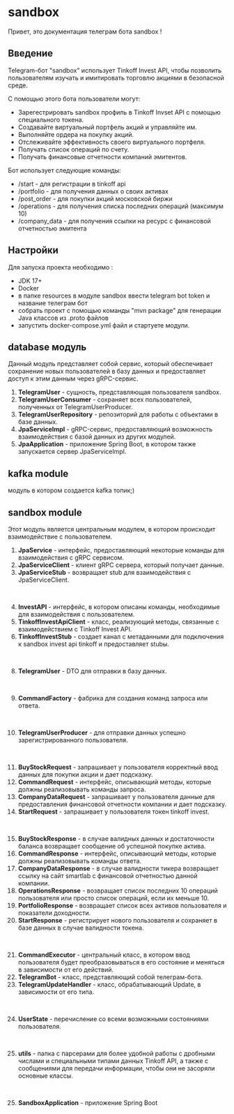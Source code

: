 # sandbox

Привет, это документация телеграм бота sandbox ! 

## Введение

Telegram-бот "sandbox" использует Tinkoff Invest API, чтобы позволить пользователям изучать и имитировать торговлю акциями в безопасной среде. 

С помощью этого бота пользователи могут:

  - Зарегестрировать sandbox  профиль в Tinkoff Invset API с помощью специального токена.
  - Создавайте виртуальный портфель акций и управляйте им.
  - Выполняйте ордера на покупку акций.
  - Отслеживайте эффективность своего виртуального портфеля.
  - Получать список операций по счету.
  - Получать финансовые отчетности компаний эмитентов.

Бот использует следующие команды:

  - /start - для регистрации в tinkoff api 
  - /portfolio - для получения данных о своих активах 
  - /post_order - для покупки акций московской биржи 
  - /operations - для получения списка последних операций (максимум 10)
  - /company_data  - для получения ссылки на ресурс с финансовой отчетностью эмитента 

## Настройки

Для запуска проекта необходимо :

  - JDK 17+
  - Docker
  - в папке resources в модуле sandbox ввести telegram bot token и название телеграм бот 
  - собрать проект с помощью команды "mvn package" для генерации Java классов из .proto файлов 
  - запустить docker-compose.yml файл и стартуете модули.

## database модуль 

Данный модуль представляет собой сервис, который обеспечивает сохранение новых пользователей в базу данных и предоставляет доступ к этим данным через gRPC-сервис.

1. **TelegramUser** - сущность, представляющая пользователя sandbox.
2. **TelegramUserConsumer** - сохраняет всех пользователей, полученных от TelegramUserProducer.
3. **TelegramUserRepository** - репозиторий для работы с объектами в базе данных.
4. **JpaServiceImpl** - gRPC-сервис, предоставляющий возможность взаимодействия с базой данных из других модулей.
5. **JpaApplication** - приложение Spring Boot, в котором также запускается сервер JpaServiceImpl.


## kafka module 

модуль в котором создается kafka топик;)


## sandbox module

Этот модуль является центральным модулем, в котором происходит взаимодействие с пользователем.

1. **JpaService** - интерфейс, предоставляющий некоторые команды для взаимодействия с gRPC сервисом.
2. **JpaServiceClient** - клиент gRPC сервера, который получает данные.
3. **JpaServiceStub** - возвращает stub для взаимодействия с JpaServiceClient.
<br>

4. **InvestAPI** - интерфейс, в котором описаны команды, необходимые для взаимодействия с пользователем.
5. **TinkoffInvestApiClient** - класс, реализующий методы, связанные с взаимодействием с Tinkoff Invest API.
6. **TinkoffInvestStub** - создает канал с метаданными для подключения к sandbox invest api tinkoff и предоставляет stubы.
<br>

8. **TelegramUser** - DTO для отправки в базу данных.
<br>

9. **CommandFactory** - фабрика для создания команд запроса или ответа.
<br>

10. **TelegramUserProducer** - для отправки данных успешно зарегистрированного пользователя.
<br>

11. **BuyStockRequest** - запрашивает у пользователя корректный ввод данных для покупки акции и дает подсказку.
12. **CommandRequest** - интерфейс, описывающий методы, которые должны реализовывать команды запроса.
13. **CompanyDataRequest** - запрашивает у пользователя данные для предоставления финансовой отчетности компании и дает подсказку.
14. **StartRequest** - запрашивает у пользователя токен tinkoff invest.
<br>

15. **BuyStockResponse** - в случае валидных данных и достаточности баланса возвращает сообщение об успешной покупке актива.
16. **CommandResponse** - интерфейс, описывающий методы, которые должны реализовывать команды ответа.
17. **CompanyDataResponse** - в случае валидности тикера возвращает ссылку на сайт smartlab с финансовой отчетностью данной компании.
18. **OperationsResponse** - возвращает список последних 10 операций пользователя или просто список операций, если их меньше 10.
19. **PortfolioResponse** - возвращает список всех активов пользователя и показатели доходности.
20. **StartResponse** - регистрирует нового пользователя и сохраняет в базе данных в случае валидности токена.
<br>

21. **CommandExecutor** - центральный класс, в котором ввод пользователя будет преобразовываться в его состояние и меняться в зависимости от его действий.
22. **TelegramBot** - класс, представляющий собой телеграм-бота.
23. **TelegramUpdateHandler** - класс, обрабатывающий Update, в зависимости от его типа.
<br>

24. **UserState** - перечисление со всеми возможными состояниями пользователя.
<br>

25. **utils** - папка с парсерами для более удобной работы с дробными числами и специальными типами данных Tinkoff API, а также с сообщениями для передачи информации, чтобы они не засоряли основные классы.
<br>


25. **SandboxApplication** - приложение Spring Boot
<br>

   















  
